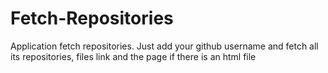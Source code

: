 # Fetch-Repositories
Application fetch repositories. Just add your github username and fetch all its repositories, files link and the page if there is an html file
